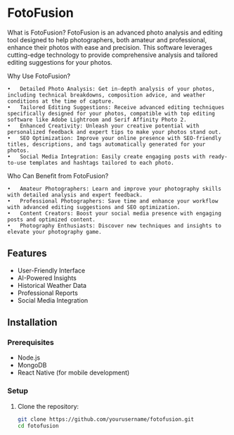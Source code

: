 # FotoFusion

What is FotoFusion?
FotoFusion is an advanced photo analysis and editing tool designed to help photographers, both amateur and professional, enhance their photos with ease and precision. This software leverages cutting-edge technology to provide comprehensive analysis and tailored editing suggestions for your photos.

Why Use FotoFusion?

	•	Detailed Photo Analysis: Get in-depth analysis of your photos, including technical breakdowns, composition advice, and weather conditions at the time of capture.
	•	Tailored Editing Suggestions: Receive advanced editing techniques specifically designed for your photos, compatible with top editing software like Adobe Lightroom and Serif Affinity Photo 2.
	•	Enhanced Creativity: Unleash your creative potential with personalized feedback and expert tips to make your photos stand out.
	•	SEO Optimization: Improve your online presence with SEO-friendly titles, descriptions, and tags automatically generated for your photos.
	•	Social Media Integration: Easily create engaging posts with ready-to-use templates and hashtags tailored to each photo.

Who Can Benefit from FotoFusion?

	•	Amateur Photographers: Learn and improve your photography skills with detailed analysis and expert feedback.
	•	Professional Photographers: Save time and enhance your workflow with advanced editing suggestions and SEO optimization.
	•	Content Creators: Boost your social media presence with engaging posts and optimized content.
	•	Photography Enthusiasts: Discover new techniques and insights to elevate your photography game.

## Features
- User-Friendly Interface
- AI-Powered Insights
- Historical Weather Data
- Professional Reports
- Social Media Integration

## Installation

### Prerequisites
- Node.js
- MongoDB
- React Native (for mobile development)

### Setup

1. Clone the repository:
   ```bash
   git clone https://github.com/yourusername/fotofusion.git
   cd fotofusion
